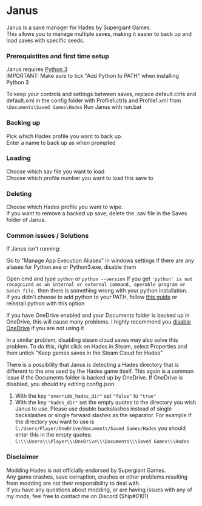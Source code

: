 # Janus
Janus is a save manager for Hades by Supergiant Games.   
This allows you to manage multiple saves, making it easier to back up and load saves with specific seeds.  
### Prerequistites and first time setup
Janus requires [Python 3](www.python.org/downloads/release/latest)  
IMPORTANT: Make sure to tick "Add Python to PATH" when installing Python 3

To keep your controls and settings between saves, replace default.ctrls and default.xml in the config folder with Profile1.ctrls and Profile1.xml from `\Documents\Saved Games\Hades`
Run Janus with run.bat
### Backing up
Pick which Hades profile you want to back up.   
Enter a name to back up as when prompted
### Loading
Choose which sav file you want to load  
Choose which profile number you want to load this save to
### Deleting
Choose which Hades profile you want to wipe.  
If you want to remove a backed up save, delete the .sav file in the Saves folder of Janus.

### Common issues / Solutions
If Janus isn't running:

Go to "Manage App Execution Aliases" in windows settings
If there are any aliases for Python.exe or Python3.exe, disable them

Open cmd and type `python` or `python --version`
If you get `'python' is not recognized as an internal or external command, operable program or batch file.` then there is something wrong with your python installation.  
If you didn't choose to add python to your PATH, follow [this guide](https://geek-university.com/python/add-python-to-the-windows-path/) or reinstall python with this option

If you have OneDrive enabled and your Documents folder is backed up in OneDrive, this will cause many problems. I highly recommend you [disable OneDrive](https://support.microsoft.com/en-us/office/turn-off-disable-or-uninstall-onedrive-f32a17ce-3336-40fe-9c38-6efb09f944b0) if you are not using it 

In a similar problem, disabling steam cloud saves may also solve this problem. To do this, right click on Hades in Steam, select Properties and then untick "Keep games saves in the Steam Cloud for Hades"

There is a possibility that Janus is detecting a Hades directory that is different to the one used by the Hades game itself. This again is a common issue if the Documents folder is backed up by OneDrive. If OneDrive is disabled, you should try editing config.json.  

1. With the key `"override_hades_dir"` set `"false"` to `"true"`
2. With the key `"hades_dir"` set the empty quotes to the directory you wish Janus to use. Please use double backslashes instead of single backslashes or single forward slashes as the separator. For example if the directory you want to use is `C:/Users/Player/OneDrive/Documents/Saved Games/Hades` you should enter this in the empty quotes: `C:\\\Users\\\Player\\\OneDrive\\\Documents\\\Saved Games\\\Hades`

### Disclaimer
Modding Hades is not officially endorsed by Supergiant Games.  
Any game crashes, save corruption, crashes or other problems resulting from modding are not their responsibility to deal with.  
If you have any questions about modding, or are having issues with any of my mods, feel free to contact me on Discord (Ship#0101)
